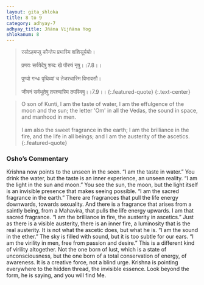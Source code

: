```yaml
---
layout: gita_shloka
title: 8 to 9
category: adhyay-7
adhyay_title: Jñāna Vijñāna Yog
shlokanum: 8
---
```


> रसोऽहमप्सु कौन्तेय प्रभास्मि शशिसूर्ययोः।<br><br>प्रणवः सर्ववेदेषु शब्दः खे पौरुषं नृषु।।7.8।।<br><br>पुण्यो गन्धः पृथिव्यां च तेजश्चास्मि विभावसौ।<br><br>जीवनं सर्वभूतेषु तपश्चास्मि तपस्विषु।।7.9।।
{:.featured-quote}
{:.text-center}

> O son of Kunti, I am the taste of water, I am the effulgence of the moon and the sun; the letter 'Om' in all the Vedas, the sound in space, and manhood in men.<br><br>I am also the sweet fragrance in the earth; I am the brilliance in the fire, and the life in all beings; and I am the austerity of the ascetics.
{:.featured-quote}

### Osho’s Commentary
Krishna now points to the unseen in the seen.
“I am the taste in water.” You drink the water, but the taste is an inner experience, an unseen reality.
“I am the light in the sun and moon.” You see the sun, the moon, but the light itself is an invisible presence that makes seeing possible.
“I am the sacred fragrance in the earth.” There are fragrances that pull the life energy downwards, towards sexuality. And there is a fragrance that arises from a saintly being, from a Mahavira, that pulls the life energy upwards. I am that sacred fragrance.
“I am the brilliance in fire, the austerity in ascetics.” Just as there is a visible austerity, there is an inner fire, a luminosity that is the real austerity. It is not what the ascetic does, but what he is.
“I am the sound in the ether.” The sky is filled with sound, but it is too subtle for our ears.
“I am the virility in men, free from passion and desire.” This is a different kind of virility altogether. Not the one born of lust, which is a state of unconsciousness, but the one born of a total conservation of energy, of awareness. It is a creative force, not a blind urge.
Krishna is pointing everywhere to the hidden thread, the invisible essence. Look beyond the form, he is saying, and you will find Me.
